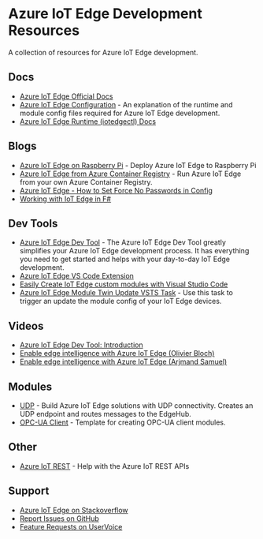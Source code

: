 # Azure IoT Edge Development Resources

A collection of resources for Azure IoT Edge development.

## Docs
- [Azure IoT Edge Official Docs](https://docs.microsoft.com/en-us/azure/iot-edge/)
- [Azure IoT Edge Configuration](https://github.com/jonbgallant/azure-iot-edge-config) - An explanation of the runtime and module config files required for Azure IoT Edge development.
- [Azure IoT Edge Runtime (iotedgectl) Docs](https://pypi.python.org/pypi/azure-iot-edge-runtime-ctl)

## Blogs
- [Azure IoT Edge on Raspberry Pi](https://jong.io/azure-iot-edge-raspberrypi) - Deploy Azure IoT Edge to Raspberry Pi
- [Azure IoT Edge from Azure Container Registry](https://jong.io/azure-iot-edge-azure-container-registry) - Run Azure IoT Edge from your own Azure Container Registry.
- [Azure IoT Edge - How to Set Force No Passwords in Config](https://jong.io/azure-iot-edge-config-file-force-no-passwords-msg)
- [Working with IoT Edge in F#](https://compositional-it.com/blog/2017/12-27-iot-edge-and-fsharp/)

## Dev Tools
- [Azure IoT Edge Dev Tool](https://github.com/jonbgallant/azure-iot-edge-dev-tool) - The Azure IoT Edge Dev Tool greatly simplifies your Azure IoT Edge development process. It has everything you need to get started and helps with your day-to-day IoT Edge development.
- [Azure IoT Edge VS Code Extension](https://marketplace.visualstudio.com/items?itemName=vsciot-vscode.azure-iot-edge)
- [Easily Create IoT Edge custom modules with Visual Studio Code](https://blogs.msdn.microsoft.com/visualstudio/2017/12/12/easily-create-iot-edge-custom-modules-with-visual-studio-code/)
- [Azure IoT Edge Module Twin Update VSTS Task](https://marketplace.visualstudio.com/items?itemName=DanielMeixner.IotHubModuleTwinUpdate) - Use this task to trigger an update the module config of your IoT Edge devices.

## Videos
- [Azure IoT Edge Dev Tool: Introduction](https://www.youtube.com/watch?v=lcDFX8PXqUQ)
- [Enable edge intelligence with Azure IoT Edge (Olivier Bloch)](https://channel9.msdn.com/Events/Connect/2017/T253)
- [Enable edge intelligence with Azure IoT Edge (Arjmand Samuel)](https://channel9.msdn.com/Events/Connect/2017/B114)

## Modules
- [UDP](https://github.com/danigian/iot-edge-udp) - Build Azure IoT Edge solutions with UDP connectivity. Creates an UDP endpoint and routes messages to the EdgeHub.
- [OPC-UA Client](https://github.com/dariuszparys/edgev2-opc-client) - Template for creating OPC-UA client modules.

## Other
- [Azure IoT REST](https://github.com/jonbgallant/azure-iot-rest) - Help with the Azure IoT REST APIs

## Support
- [Azure IoT Edge on Stackoverflow](https://stackoverflow.com/questions/tagged/azure-iot-edge)
- [Report Issues on GitHub](https://github.com/Azure/iot-edge/issues)
- [Feature Requests on UserVoice](https://feedback.azure.com/forums/907045-azure-iot-edge)
